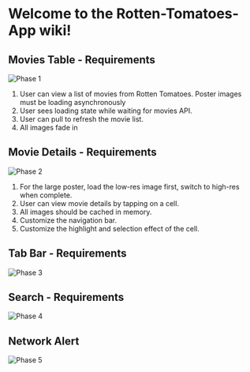 # Welcome to the Rotten-Tomatoes-App wiki!

## Movies Table - Requirements

![Phase 1](https://dl.dropboxusercontent.com/u/42075244/rottom1.gif)

1. User can view a list of movies from Rotten Tomatoes. Poster images must be loading asynchronously
2. User sees loading state while waiting for movies API.
3. User can pull to refresh the movie list.
4. All images fade in 

## Movie Details - Requirements

![Phase 2](https://dl.dropboxusercontent.com/u/42075244/rottom3.gif)

1. For the large poster, load the low-res image first, switch to high-res when complete. 
2. User can view movie details by tapping on a cell.
3. All images should be cached in memory.
4. Customize the navigation bar.
5. Customize the highlight and selection effect of the cell.


## Tab Bar - Requirements

![Phase 3](https://dl.dropboxusercontent.com/u/42075244/rottom4.gif)

## Search - Requirements

![Phase 4](https://dl.dropboxusercontent.com/u/42075244/rottom5.gif)

## Network Alert

![Phase 5](https://dl.dropboxusercontent.com/u/42075244/rottom6.gif)
